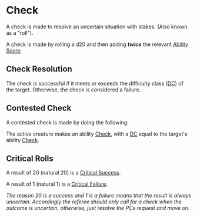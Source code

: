 # Check

A check is made to resolve an uncertain situation with stakes. (Also known as a "roll").

A check is made by rolling a d20 and then adding ***twice*** the relevant [Ability Score](../Player%20Characters/Chosen%20Statistics/Ability%20Scores.md).
## Check Resolution
The check is successful if it meets or exceeds the difficulty class ([DC](DC.md)) of the target. Otherwise, the check is considered a failure.

## Contested Check
A contested check is made by doing the following:

The active creature makes an ability [Check](Check.md), with a [DC](DC.md) equal to the target's ability [Check](Check.md).

## Critical Rolls
A result of 20 (natural 20) is a [Critical Success](Dice%20Rolls/Critical%20Success.md).

A result of 1 (natural 1) is a [Critical Failure](Dice%20Rolls/Critical%20Failure.md).

*The reason 20 is a success and 1 is a failure means that the result is always uncertain. Accordingly the referee should only call for a check when the outcome is uncertain, otherwise, just resolve the PCs request and move on.*
